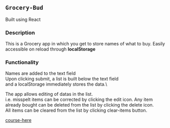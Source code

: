 ## `Grocery-Bud`

Built using React

### **Description**

This is a Grocery app in which you get to store names of what to buy. Easily accessible on reload through **localStorage**

### Functionality

Names are added to the text field\
Upon clicking submit, a list is built below the text field\
and a localStorage immediately stores the data.\

The app allows editing of datas in the list.\
i.e. misspelt items can be corrected by clicking the edit icon.
Any item already bought can be deleted from the list by clicking the delete icon.\
All items can be cleared from the list by clicking clear-items button.

[course-here]('https://www.youtube.com/codingaddict')
